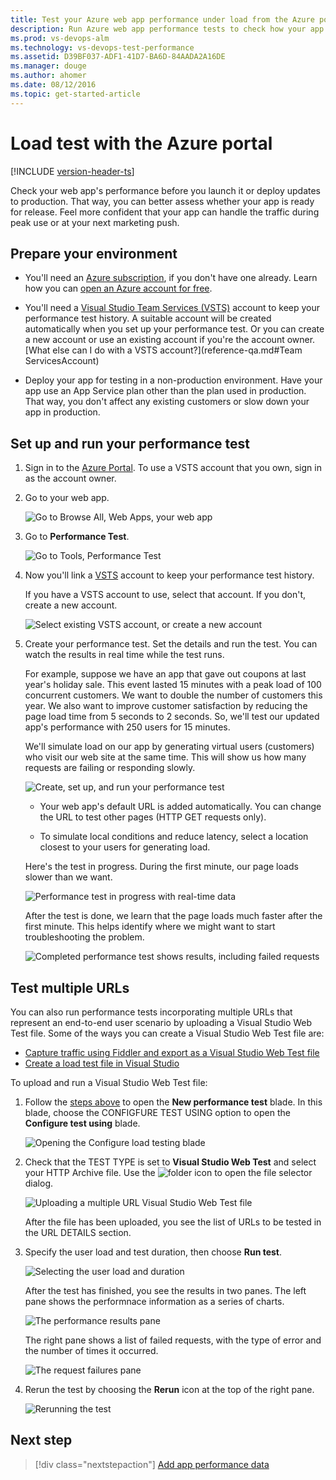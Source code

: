 ```yaml
---
title: Test your Azure web app performance under load from the Azure portal
description: Run Azure web app performance tests to check how your app handles user load. Measure response time and find failures that might indicate problems.
ms.prod: vs-devops-alm
ms.technology: vs-devops-test-performance
ms.assetid: D39BF037-ADF1-41D7-BA6D-84AADA2A16DE
ms.manager: douge
ms.author: ahomer
ms.date: 08/12/2016
ms.topic: get-started-article
---
```


# Load test with the Azure portal

[!INCLUDE [version-header-ts](_shared/version-header-ts.md)] 

Check your web app's performance before you launch it or deploy updates to production. 
That way, you can better assess whether your app is ready for release. Feel more
confident that your app can handle the traffic during peak use or at your next marketing push.

<a name="preparetests"></a>
## Prepare your environment

* You'll need an [Azure subscription](https://account.windowsazure.com/subscriptions), 
  if you don't have one already. Learn how you can 
  [open an Azure account for free](https://azure.microsoft.com/pricing/free-trial/?WT.mc_id=A261C142F).

* You'll need a [Visual Studio Team Services (VSTS)](https://www.visualstudio.com/products/what-is-visual-studio-online-vs) 
  account to keep your performance test history. A suitable account will be created 
  automatically when you set up your performance test. Or you can create a new account 
  or use an existing account if you're the account owner. 
  [What else can I do with a VSTS account?](reference-qa.md#Team ServicesAccount)

* Deploy your app for testing in a non-production environment. 
  Have your app use an App Service plan other than the plan used in production. 
  That way, you don't affect any existing customers or slow down your app in production. 

<a name="singletest"></a>
## Set up and run your performance test

1. Sign in to the [Azure Portal](https://portal.azure.com). 
   To use a VSTS account that you own, 
   sign in as the account owner.

1. Go to your web app.

   ![Go to Browse All, Web Apps, your web app](_img/app-service-web-app-performance-test/azure-np-web-apps.png)

1. Go to **Performance Test**.

   ![Go to Tools, Performance Test](_img/app-service-web-app-performance-test/azure-np-web-app-details-tools-expanded.png)
 
1. Now you'll link a [VSTS](https://www.visualstudio.com/products/what-is-visual-studio-online-vs) 
   account to keep your performance test history.

   If you have a VSTS account to use, select that account. If you don't, create a new account.

   ![Select existing VSTS account, or create a new account](_img/app-service-web-app-performance-test/azure-np-no-vso-account.png)

1. Create your performance test. Set the details and run the test. 
   You can watch the results in real time while the test runs.

   For example, suppose we have an app that gave out coupons at last year's holiday sale. 
   This event lasted 15 minutes with a peak load of 100 concurrent customers. 
   We want to double the number of customers this year. We also want to improve 
   customer satisfaction by reducing the page load time from 5 seconds to 2 seconds. 
   So, we'll test our updated app's performance with 250 users for 15 minutes.

   We'll simulate load on our app by generating virtual users (customers) 
   who visit our web site at the same time. This will show us how many 
   requests are failing or responding slowly.

   ![Create, set up, and run your performance test](_img/app-service-web-app-performance-test/azure-np-new-performance-test.png)

   * Your web app's default URL is added automatically. 
     You can change the URL to test other pages (HTTP GET requests only).

   * To simulate local conditions and reduce latency, 
     select a location closest to your users for generating load.

   Here's the test in progress. During the first minute, 
   our page loads slower than we want.

   ![Performance test in progress with real-time data](_img/app-service-web-app-performance-test/azure-np-running-perf-test.png)

   After the test is done, we learn that the page loads much faster 
   after the first minute. This helps identify where we might want to 
   start troubleshooting the problem.

   ![Completed performance test shows results, including failed requests](_img/app-service-web-app-performance-test/azure-np-perf-test-done.png)

<a name="multitest"></a>
## Test multiple URLs

You can also run performance tests incorporating multiple URLs
that represent an end-to-end user scenario by uploading a Visual
Studio Web Test file. Some of the ways you can create a
Visual Studio Web Test file are:

* [Capture traffic using Fiddler and export as a Visual Studio Web Test file](http://docs.telerik.com/fiddler/Save-And-Load-Traffic/Tasks/VSWebTest)
* [Create a load test file in Visual Studio](run-performance-tests-app-before-release.md)

To upload and run a Visual Studio Web Test file:
 
1. Follow the [steps above](#singletest) to open the **New performance test** blade.
   In this blade, choose the CONFIGFURE TEST USING option to open the 
   **Configure test using** blade.  

   ![Opening the Configure load testing blade](_img/app-service-web-app-performance-test/multiple-01-authoring-blade.png)

1. Check that the TEST TYPE is set to **Visual Studio Web Test** and select your HTTP Archive file.
   Use the ![folder](_img/app-service-web-app-performance-test/multiple-folder-icon.png) icon to open the file selector dialog.

   ![Uploading a multiple URL Visual Studio Web Test file](_img/app-service-web-app-performance-test/multiple-01-authoring-blade2.png)

   After the file has been uploaded, you see the list of URLs to be tested in the URL DETAILS section.
 
1. Specify the user load and test duration, then choose **Run test**.

   ![Selecting the user load and duration](_img/app-service-web-app-performance-test/multiple-01-authoring-blade3.png)

   After the test has finished, you see the results in two panes. The left pane
   shows the performnace information as a series of charts.

   ![The performance results pane](_img/app-service-web-app-performance-test/multiple-01a-results.png)

   The right pane shows a list of failed requests, with the type of error and the number
   of times it occurred.

   ![The request failures pane](_img/app-service-web-app-performance-test/multiple-01b-results.png)

1. Rerun the test by choosing the **Rerun** icon at the top of the right pane.

   ![Rerunning the test](_img/app-service-web-app-performance-test/multiple-rerun-test.png)

## Next step

> [!div class="nextstepaction"]
> [Add app performance data](get-performance-data-for-load-tests.md)
